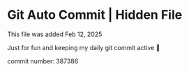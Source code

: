 # Git Auto Commit | Hidden File

This file was added Feb 12, 2025

Just for fun and keeping my daily git commit active 🤪

commit number: 387386
